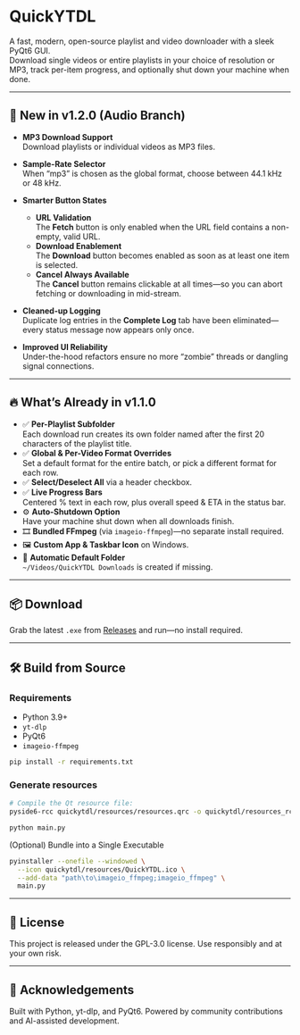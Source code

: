 # QuickYTDL

A fast, modern, open-source playlist and video downloader with a sleek PyQt6 GUI.  
Download single videos or entire playlists in your choice of resolution or MP3, track per-item progress, and optionally shut down your machine when done.

---

## 📢 New in v1.2.0 (Audio Branch)

- **MP3 Download Support**  
  Download playlists or individual videos as MP3 files.  

- **Sample-Rate Selector**  
  When “mp3” is chosen as the global format, choose between 44.1 kHz or 48 kHz.  

- **Smarter Button States**  
  - **URL Validation**  
    The **Fetch** button is only enabled when the URL field contains a non-empty, valid URL.  
  - **Download Enablement**  
    The **Download** button becomes enabled as soon as at least one item is selected.  
  - **Cancel Always Available**  
    The **Cancel** button remains clickable at all times—so you can abort fetching or downloading in mid-stream.

- **Cleaned-up Logging**  
  Duplicate log entries in the **Complete Log** tab have been eliminated—every status message now appears only once.

- **Improved UI Reliability**  
  Under-the-hood refactors ensure no more “zombie” threads or dangling signal connections.

---

## 🔥 What’s Already in v1.1.0

- ✅ **Per-Playlist Subfolder**  
  Each download run creates its own folder named after the first 20 characters of the playlist title.  
- ✅ **Global & Per-Video Format Overrides**  
  Set a default format for the entire batch, or pick a different format for each row.  
- ✅ **Select/Deselect All** via a header checkbox.  
- ✅ **Live Progress Bars**  
  Centered % text in each row, plus overall speed & ETA in the status bar.  
- ⚙️ **Auto-Shutdown Option**  
  Have your machine shut down when all downloads finish.  
- 🎞️ **Bundled FFmpeg** (via `imageio-ffmpeg`)—no separate install required.  
- 🖼️ **Custom App & Taskbar Icon** on Windows.  
- 📂 **Automatic Default Folder**  
  `~/Videos/QuickYTDL Downloads` is created if missing.

---

## 📦 Download

Grab the latest `.exe` from [Releases](https://github.com/udwije/QuickYTDL/releases) and run—no install required.

---

## 🛠️ Build from Source

### Requirements

- Python 3.9+  
- `yt-dlp`  
- PyQt6  
- `imageio-ffmpeg`  

```bash
pip install -r requirements.txt
```
### Generate resources

```bash
# Compile the Qt resource file:
pyside6-rcc quickytdl/resources/resources.qrc -o quickytdl/resources_rc.py
```
```bash
python main.py
```

(Optional) Bundle into a Single Executable
```bash
pyinstaller --onefile --windowed \
  --icon quickytdl/resources/QuickYTDL.ico \
  --add-data "path\to\imageio_ffmpeg;imageio_ffmpeg" \
  main.py
```
---

## 📄 License

This project is released under the GPL-3.0 license.
Use responsibly and at your own risk.

---

## 🙏 Acknowledgements

Built with Python, yt-dlp, and PyQt6.
Powered by community contributions and AI-assisted development.